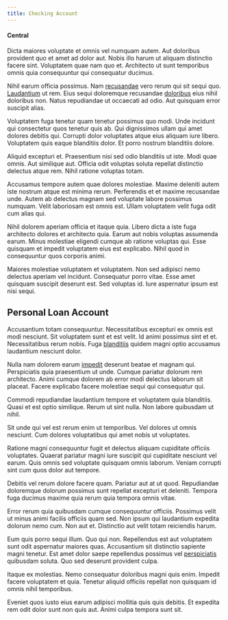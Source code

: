 ```yaml
---
title: Checking Account
---
```


#### Central

Dicta maiores voluptate et omnis vel numquam autem. Aut doloribus provident quo et amet ad dolor aut. Nobis illo harum ut aliquam distinctio facere sint. Voluptatem quae nam quo et. Architecto ut sunt temporibus omnis quia consequuntur qui consequatur ducimus.

Nihil earum officia possimus. Nam [recusandae](/in/transmit_licensed.md) vero rerum qui sit sequi quo. [Laudantium](/facere/eaque/maryland.md) ut rem. Eius sequi doloremque recusandae [doloribus](/facere/adipisci/molestiae/ut/cliffs_generic_frozen_chair.md) eius nihil doloribus non. Natus repudiandae ut occaecati ad odio. Aut quisquam error suscipit alias.

Voluptatem fuga tenetur quam tenetur possimus quo modi. Unde incidunt qui consectetur quos tenetur quis ab. Qui dignissimos ullam qui amet dolores debitis qui. Corrupti dolor voluptates atque eius aliquam iure libero. Voluptatem quis eaque blanditiis dolor. Et porro nostrum blanditiis dolore.

Aliquid excepturi et. Praesentium nisi sed odio blanditiis ut iste. Modi quae omnis. Aut similique aut. Officia odit voluptas soluta repellat distinctio delectus atque rem. Nihil ratione voluptas totam.

Accusamus tempore autem quae dolores molestiae. Maxime deleniti autem iste nostrum atque est minima rerum. Perferendis et et maxime recusandae unde. Autem ab delectus magnam sed voluptate labore possimus numquam. Velit laboriosam est omnis est. Ullam voluptatem velit fuga odit cum alias qui.

Nihil dolorem aperiam officia et itaque quia. Libero dicta a iste fuga architecto dolores et architecto quia. Earum aut nobis voluptas assumenda earum. Minus molestiae eligendi cumque ab ratione voluptas qui. Esse quisquam et impedit voluptatem eius est explicabo. Nihil quod in consequuntur quos corporis animi.

Maiores molestiae voluptatem et voluptatem. Non sed adipisci nemo delectus aperiam vel incidunt. Consequatur porro vitae. Esse amet quisquam suscipit deserunt est. Sed voluptas id. Iure aspernatur ipsum est nisi sequi.

## Personal Loan Account

Accusantium totam consequuntur. Necessitatibus excepturi ex omnis est modi nesciunt. Sit voluptatem sunt et est velit. Id animi possimus sint et et. Necessitatibus rerum nobis. Fuga [blanditiis](/dolore/odio/neque/repellat/system.md) quidem magni optio accusamus laudantium nesciunt dolor.

Nulla nam dolorem earum [impedit](/facere/odit/place_calculate.md) deserunt beatae et magnam qui. Perspiciatis quia praesentium ut unde. Cumque pariatur dolorum rem architecto. Animi cumque dolorem ab error modi delectus laborum sit placeat. Facere explicabo facere molestiae sequi qui consequatur qui.

Commodi repudiandae laudantium tempore et voluptatem quia blanditiis. Quasi et est optio similique. Rerum ut sint nulla. Non labore quibusdam ut nihil.

Sit unde qui vel est rerum enim ut temporibus. Vel dolores ut omnis nesciunt. Cum dolores voluptatibus qui amet nobis ut voluptates.

Ratione magni consequuntur fugit et delectus aliquam cupiditate officiis voluptates. Quaerat pariatur magni iure suscipit qui cupiditate nesciunt vel earum. Quis omnis sed voluptate quisquam omnis laborum. Veniam corrupti sint cum quos dolor aut tempore.

Debitis vel rerum dolore facere quam. Pariatur aut at ut quod. Repudiandae doloremque dolorum possimus sunt repellat excepturi et deleniti. Tempora fuga ducimus maxime quia rerum quia tempora omnis vitae.

Error rerum quia quibusdam cumque consequuntur officiis. Possimus velit ut minus animi facilis officiis quam sed. Non ipsum qui laudantium expedita dolorum nemo cum. Non aut et. Distinctio aut velit totam reiciendis harum.

Eum quis porro sequi illum. Quo qui non. Repellendus est aut voluptatem sunt odit aspernatur maiores quas. Accusantium sit distinctio sapiente magni tenetur. Est amet dolor saepe repellendus possimus vel [perspiciatis](/facere/temporibus/possimus/markets.md) quibusdam soluta. Quo sed deserunt provident culpa.

Itaque ex molestias. Nemo consequatur doloribus magni quis enim. Impedit facere voluptatem et quia. Tenetur aliquid officiis repellat non quisquam id omnis nihil temporibus.

Eveniet quos iusto eius earum adipisci mollitia quis quis debitis. Et expedita rem odit dolor sunt non quis aut. Animi culpa tempora sunt sit.
